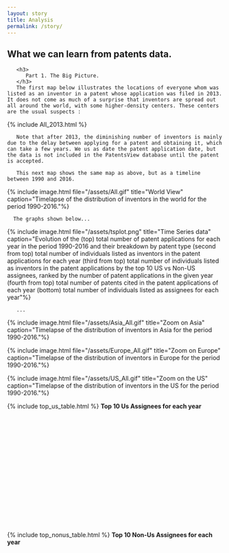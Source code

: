 ```yaml
---
layout: story
title: Analysis
permalink: /story/
---
```


   <div class="story-text">
	   <h2>
	      What we can learn from patents data.
	   </h2>
	   
	   <h3>
	      Part 1. The Big Picture.
	   </h3>
	   The first map below illustrates the locations of everyone whom was listed as an inventor in a patent whose application was filed in 2013. It does not come as much of a surprise that inventors are spread out all around the world, with some higher-density centers. These centers are the usual suspects :   
   </div>
   
   {% include All_2013.html %}
   
   <div class="story-text">
   
       Note that after 2013, the diminishing number of inventors is mainly due to the delay between applying for a patent and obtaining it, which can take a few years. We us as date the patent application date, but the data is not included in the PatentsView database until the patent is accepted. 
       
       This next map shows the same map as above, but as a timeline between 1990 and 2016.
      
   </div>
   
   {% include image.html file="/assets/All.gif" title="World View" caption="Timelapse of the distribution of inventors in the world for the period 1990-2016."%}
   
   <div class="story-text">
   
      The graphs shown below...
      
   </div>
   
   {% include image.html file="/assets/tsplot.png" title="Time Series data" caption="Evolution of the (top) total number of patent applications for each year in the period 1990-2016 and their breakdown by patent type (second from top) total number of individuals listed as inventors in the patent applications for each year (third from top) total number of individuals listed as inventors in the patent applications by the top 10 US vs Non-US assignees, ranked by the number of patent applications in the given year (fourth from top) total number of patents cited in the patent applications of each year (bottom) total number of individuals listed as assignees for each year"%}
   
   
   <div class="story-text">
   
       ...
      
   </div>
   
   {% include image.html file="/assets/Asia_All.gif" title="Zoom on Asia" caption="Timelapse of the distribution of inventors in Asia for the period 1990-2016."%}
   
   {% include image.html file="/assets/Europe_All.gif" title="Zoom on Europe" caption="Timelapse of the distribution of inventors in Europe for the period 1990-2016."%}
   
   {% include image.html file="/assets/US_All.gif" title="Zoom on the US" caption="Timelapse of the distribution of inventors in the US for the period 1990-2016."%}
   
   
   <div style="height:300px; overflow-x: scroll; overflow-y: scroll; ">
      {% include top_us_table.html %}
      <caption> <b>Top 10 Us Assignees for each year</b></caption>
   </div>
   
   <div style="height:300px; overflow-x: scroll; overflow-y: scroll; ">
      {% include top_nonus_table.html %}
      <caption> <b>Top 10 Non-Us Assignees for each year</b></caption>
   </div>
   
   
